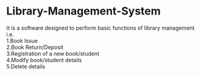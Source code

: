 # Library-Management-System
It is a software designed to perform basic functions of library management i.e.
<br>1.Book Issue
<br>2.Book Return/Deposit
<br>3.Registration of a new book/student
<br>4.Modify book/student details
<br>5.Delete details
